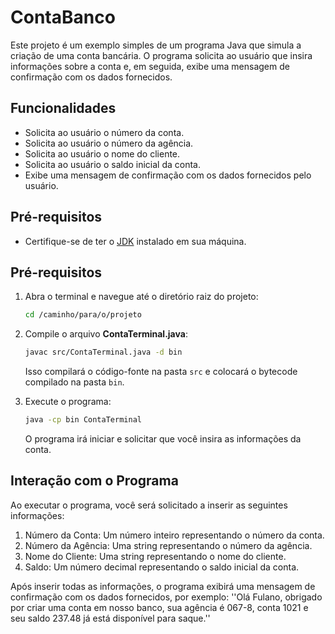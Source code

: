 # ContaBanco

Este projeto é um exemplo simples de um programa Java que simula a criação de uma conta bancária. O programa solicita ao usuário que insira informações sobre a conta e, em seguida, exibe uma mensagem de confirmação com os dados fornecidos.

## Funcionalidades

- Solicita ao usuário o número da conta.
- Solicita ao usuário o número da agência.
- Solicita ao usuário o nome do cliente.
- Solicita ao usuário o saldo inicial da conta.
- Exibe uma mensagem de confirmação com os dados fornecidos pelo usuário.

## Pré-requisitos

- Certifique-se de ter o [JDK](https://www.oracle.com/java/technologies/javase-jdk11-downloads.html) instalado em sua máquina.

## Pré-requisitos

1. Abra o terminal e navegue até o diretório raiz do projeto:

      ```sh
      cd /caminho/para/o/projeto
      ```

2. Compile o arquivo **ContaTerminal.java**:

      ```sh
      javac src/ContaTerminal.java -d bin
      ```

      Isso compilará o código-fonte na pasta `src` e colocará o bytecode compilado na pasta `bin`.

3. Execute o programa:

      ```sh
      java -cp bin ContaTerminal
      ```

      O programa irá iniciar e solicitar que você insira as informações da conta.

## Interação com o Programa

Ao executar o programa, você será solicitado a inserir as seguintes informações:

1. Número da Conta: Um número inteiro representando o número da conta.
2. Número da Agência: Uma string representando o número da agência.
3. Nome do Cliente: Uma string representando o nome do cliente.
4. Saldo: Um número decimal representando o saldo inicial da conta.

Após inserir todas as informações, o programa exibirá uma mensagem de confirmação com os dados fornecidos, por exemplo:
''Olá Fulano, obrigado por criar uma conta em nosso banco, sua agência é 067-8, conta 1021 e seu saldo 237.48 já está disponível para saque.''
